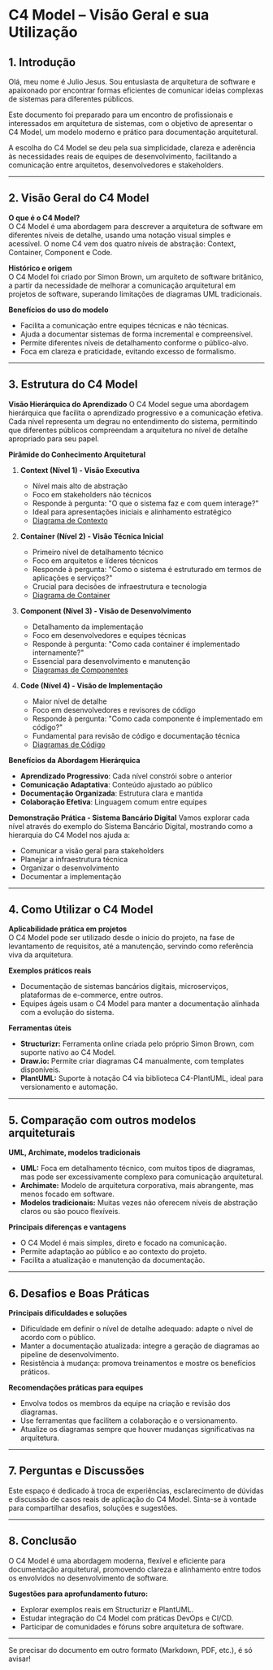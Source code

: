 # C4 Model – Visão Geral e sua Utilização

## 1. Introdução

Olá, meu nome é Julio Jesus. Sou entusiasta de arquitetura de software e apaixonado por encontrar formas eficientes de comunicar ideias complexas de sistemas para diferentes públicos.

Este documento foi preparado para um encontro de profissionais e interessados em arquitetura de sistemas, com o objetivo de apresentar o C4 Model, um modelo moderno e prático para documentação arquitetural.

A escolha do C4 Model se deu pela sua simplicidade, clareza e aderência às necessidades reais de equipes de desenvolvimento, facilitando a comunicação entre arquitetos, desenvolvedores e stakeholders.

---

## 2. Visão Geral do C4 Model

**O que é o C4 Model?**  
O C4 Model é uma abordagem para descrever a arquitetura de software em diferentes níveis de detalhe, usando uma notação visual simples e acessível. O nome C4 vem dos quatro níveis de abstração: Context, Container, Component e Code.

**Histórico e origem**  
O C4 Model foi criado por Simon Brown, um arquiteto de software britânico, a partir da necessidade de melhorar a comunicação arquitetural em projetos de software, superando limitações de diagramas UML tradicionais.

**Benefícios do uso do modelo**  
- Facilita a comunicação entre equipes técnicas e não técnicas.
- Ajuda a documentar sistemas de forma incremental e compreensível.
- Permite diferentes níveis de detalhamento conforme o público-alvo.
- Foca em clareza e praticidade, evitando excesso de formalismo.

---

## 3. Estrutura do C4 Model

**Visão Hierárquica do Aprendizado**
O C4 Model segue uma abordagem hierárquica que facilita o aprendizado progressivo e a comunicação efetiva. Cada nível representa um degrau no entendimento do sistema, permitindo que diferentes públicos compreendam a arquitetura no nível de detalhe apropriado para seu papel.

**Pirâmide do Conhecimento Arquitetural**

1. **Context (Nível 1) - Visão Executiva**
   - Nível mais alto de abstração
   - Foco em stakeholders não técnicos
   - Responde à pergunta: "O que o sistema faz e com quem interage?"
   - Ideal para apresentações iniciais e alinhamento estratégico
   - [Diagrama de Contexto](src/plantuml/diagramas/L1-Context/context_diagram.png)

2. **Container (Nível 2) - Visão Técnica Inicial**
   - Primeiro nível de detalhamento técnico
   - Foco em arquitetos e líderes técnicos
   - Responde à pergunta: "Como o sistema é estruturado em termos de aplicações e serviços?"
   - Crucial para decisões de infraestrutura e tecnologia
   - [Diagrama de Container](src/plantuml/diagramas/L2-Container/container_diagram.png)

3. **Component (Nível 3) - Visão de Desenvolvimento**
   - Detalhamento da implementação
   - Foco em desenvolvedores e equipes técnicas
   - Responde à pergunta: "Como cada container é implementado internamente?"
   - Essencial para desenvolvimento e manutenção
   - [Diagramas de Componentes](src/plantuml/diagramas/L3-component/)

4. **Code (Nível 4) - Visão de Implementação**
   - Maior nível de detalhe
   - Foco em desenvolvedores e revisores de código
   - Responde à pergunta: "Como cada componente é implementado em código?"
   - Fundamental para revisão de código e documentação técnica
   - [Diagramas de Código](src/plantuml/diagramas/L4-code/)

**Benefícios da Abordagem Hierárquica**
- **Aprendizado Progressivo**: Cada nível constrói sobre o anterior
- **Comunicação Adaptativa**: Conteúdo ajustado ao público
- **Documentação Organizada**: Estrutura clara e mantida
- **Colaboração Efetiva**: Linguagem comum entre equipes

**Demonstração Prática - Sistema Bancário Digital**
Vamos explorar cada nível através do exemplo do Sistema Bancário Digital, mostrando como a hierarquia do C4 Model nos ajuda a:
- Comunicar a visão geral para stakeholders
- Planejar a infraestrutura técnica
- Organizar o desenvolvimento
- Documentar a implementação

---

## 4. Como Utilizar o C4 Model

**Aplicabilidade prática em projetos**  
O C4 Model pode ser utilizado desde o início do projeto, na fase de levantamento de requisitos, até a manutenção, servindo como referência viva da arquitetura.

**Exemplos práticos reais**  
- Documentação de sistemas bancários digitais, microserviços, plataformas de e-commerce, entre outros.
- Equipes ágeis usam o C4 Model para manter a documentação alinhada com a evolução do sistema.

**Ferramentas úteis**  
- **Structurizr:** Ferramenta online criada pelo próprio Simon Brown, com suporte nativo ao C4 Model.
- **Draw.io:** Permite criar diagramas C4 manualmente, com templates disponíveis.
- **PlantUML:** Suporte à notação C4 via biblioteca C4-PlantUML, ideal para versionamento e automação.

---

## 5. Comparação com outros modelos arquiteturais

**UML, Archimate, modelos tradicionais**  
- **UML:** Foca em detalhamento técnico, com muitos tipos de diagramas, mas pode ser excessivamente complexo para comunicação arquitetural.
- **Archimate:** Modelo de arquitetura corporativa, mais abrangente, mas menos focado em software.
- **Modelos tradicionais:** Muitas vezes não oferecem níveis de abstração claros ou são pouco flexíveis.

**Principais diferenças e vantagens**  
- O C4 Model é mais simples, direto e focado na comunicação.
- Permite adaptação ao público e ao contexto do projeto.
- Facilita a atualização e manutenção da documentação.

---

## 6. Desafios e Boas Práticas

**Principais dificuldades e soluções**  
- Dificuldade em definir o nível de detalhe adequado: adapte o nível de acordo com o público.
- Manter a documentação atualizada: integre a geração de diagramas ao pipeline de desenvolvimento.
- Resistência à mudança: promova treinamentos e mostre os benefícios práticos.

**Recomendações práticas para equipes**  
- Envolva todos os membros da equipe na criação e revisão dos diagramas.
- Use ferramentas que facilitem a colaboração e o versionamento.
- Atualize os diagramas sempre que houver mudanças significativas na arquitetura.

---

## 7. Perguntas e Discussões

Este espaço é dedicado à troca de experiências, esclarecimento de dúvidas e discussão de casos reais de aplicação do C4 Model. Sinta-se à vontade para compartilhar desafios, soluções e sugestões.

---

## 8. Conclusão

O C4 Model é uma abordagem moderna, flexível e eficiente para documentação arquitetural, promovendo clareza e alinhamento entre todos os envolvidos no desenvolvimento de software.

**Sugestões para aprofundamento futuro:**
- Explorar exemplos reais em Structurizr e PlantUML.
- Estudar integração do C4 Model com práticas DevOps e CI/CD.
- Participar de comunidades e fóruns sobre arquitetura de software.

---

Se precisar do documento em outro formato (Markdown, PDF, etc.), é só avisar! 